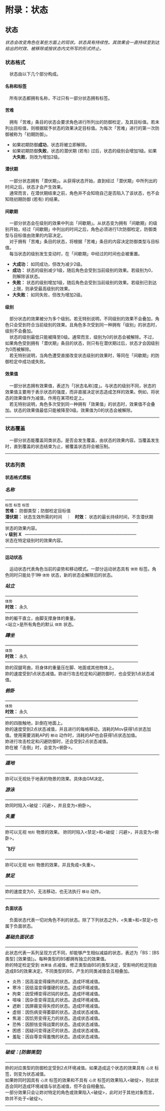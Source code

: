 <style>
h5 {
    font-size: 1.1em;
    border: 0;
    margin: 0;
}
</style>

# 附录：状态

## 状态
*状态会改变角色在某些方面上的现状。状态具有持续性。其效果会一直持续至到达给出的时效、被移除或按状态内文所写的形式终止。*

### 状态格式
&emsp;状态由以下几个部分构成。

#### 名称和标签
&emsp;所有状态都拥有名称，不过只有一部分状态拥有标签。

#### 苦难
&emsp;拥有「苦难」条目的状态会要求角色进行所列出的防御检定，及其目标值。若未列出目标值，则根据赋予状态的效果决定目标值。为每次「苦难」进行的第一次防御被称为「初期防御」。

- 如果初期防御**成功**，状态将被立即解除。
- 如果初期防御**失败**，状态的潜伏期 (若有) 过后，状态的级别会增加1级。如果**大失败**，则改为增加2级。

#### 潜伏期
&emsp;一部分状态拥有「潜伏期」。从获得状态开始，直到经过「潜伏期」中所列出的时间之后，状态才会产生效果。  
&emsp;通常而言，在潜伏期结束之前，角色并不会知晓自己是否陷入了该状态，也不会知晓初期防御 (若有) 的结果。

#### 间歇期
&emsp;一部分状态会在级别的效果中列出「间歇期」。从状态变为拥有「间歇期」的级别开始，经过「间歇期」中列出的时间之后，角色必须进行1次防御检定，防御类型与目标值由效果的内容决定。  
&emsp;对于拥有「苦难」条目的状态，将根据「苦难」条目的内容决定防御类型与目标值。  
&emsp;每当状态的级别发生变动时，在「间歇期」中经过的时间也会被重置。

- **大成功：** 如同成功，但改为减少2级。
- **成功：** 状态的级别减少1级，随后角色会受到当前级别的效果。若级别为0，则解除该状态。
- **失败：** 状态的级别增加1级，随后角色会受到当前级别的效果。若级别已到达上限，则承受最高级别的效果。
- **大失败：** 如同失败，但改为增加2级。

#### 级别
&emsp;部分状态的效果被分为多个级别。若无特别说明，不同级别的效果不会叠加，角色只会受到符合当前级别的效果。且角色多次受到同一种拥有「级别」的状态时，级别不会叠加。  
&emsp;状态的级别最低只能被降至0级。通常而言，级别为0的状态会被解除。不过，如果角色受到拥有「潜伏期」条目的状态，则只有在潜伏期过后，状态才会因级别为0而被解除。  
&emsp;若无特别说明，当角色遭受直接改变状态级别的效果时，等同在「间歇期」的防御检定中成功或失败。

#### 效果值
&emsp;一部分状态拥有效果值，表述为「[状态名称]度」。与状态的级别不同，状态的效果值主要用于表示状态的强度，而非直接决定状态造成怎样的效果。例如，将状态的效果值作为减值，作用在某项检定上。  
&emsp;若无特别说明，角色多次受到同一种拥有「效果值」的状态时，效果值不会叠加。状态的效果值最低只能被降至0级。效果值为0的状态会被解除。

<hr>

### 状态覆盖
&emsp;一部分状态能覆盖同类状态。是否会发生覆盖，由状态的效果内容。当覆盖发生时，直到覆盖的状态结束为止，被覆盖状态将会被压制。

<hr>

### 状态列表

#### 状态格式模板

##### 名称
———————————————————————————————<br>
`标签` `标签` `标签`<br>
**苦难：** 防御类型；防御检定目标值<br>
**潜伏期：** 状态生效所需的时间　｜　**时效：** 状态的最长持续时间，不含潜伏期<br>
———————————————————————————————<br>
状态的效果内容。<br>
<span class=V>v</span> **级别 X** &ensp;——————————————————————————<br>
状态在特定级别时的效果内容。

<hr>

#### 运动状态
&emsp;运动状态代表角色当前的姿势和移动模式。一部分运动状态具有 `体势` 标签。角色同时只能处于1种 `体势` 状态，新的状态会解除旧的状态。

##### 站立
———————————————————————————————<br>
`体势`<br>
**时效：** 永久<br>
———————————————————————————————<br>
妳的躯干直立，由脚支撑身体的重量。<br>
<站立>是所有角色的默认 `体势` 状态。

##### 蹲坐
———————————————————————————————<br>
`体势`<br>
**时效：** 永久<br>
———————————————————————————————<br>
妳的双腿弯曲，将身体的重量压在脚、地面或其他物体上。<br>
妳的速度受到1点状态减值。妳进行攻击检定和闪避防御时，也会受到1点状态减值。

##### 俯卧
———————————————————————————————<br>
`体势`<br>
**时效：** 永久<br>
———————————————————————————————<br>
妳的四肢触地，趴倒在地面上。<br>
妳的速度受到2点状态减值，并且进行的每格移动，消耗的Mov获得1点状态加值。使用需要消耗AP的 `移动` 动作时，消耗的AP也会获得1点状态加值。<br>
妳进行攻击检定和闪避防御时，还会受到2点状态减值。<br>
妳在被「击倒」时，会变为<俯卧>。

<hr>

##### 遁地
———————————————————————————————<br>
妳可以无视处于地表的物景的效果。具体由GM决定。

##### 游泳
———————————————————————————————<br>
妳同时陷入<破绽：闪避>，并且变为<俯卧>。

##### 失重
———————————————————————————————<br>
妳可以无视 `地形` 物景的效果。
妳同时陷入<禁足>和<破绽：闪避>，并且变为<俯卧>。

##### 飞行
———————————————————————————————<br>
妳可以无视 `地形` 物景的效果，并且免疫<失重>。

##### 禁足
———————————————————————————————<br>
妳的速度变为0，无法移动，也无法执行 `移动` 动作。

<hr>

#### 负面状态
&emsp;负面状态代表一切对角色不利的状态。除了下列状态之外，<失重>和<禁足>也属于负面状态。

##### 基础负面状态
———————————————————————————————<br>
此状态代表一系列呈现方式不同，却能够产生相似减益的状态，表述为「BS：[BS类型] [效果值]」。每种类型的BS都拥有独立的效果值。  
妳的特定检定受到 `效果值` 点减值，修正类型由BS的类型决定，受影响的检定则由造成BS的效果决定。不同类型的BS，产生的同类减值会互相叠加。

- 炎热：因高温变得燥热的状态。造成环境减值。
- 寒冷：因低温变得僵硬的状态。造成环境减值。
- 拘束：因受缚变得迟钝的状态。造成环境减值。
- 喧噪：因杂音变得混乱的状态。造成环境减值。
- 遮断：因屏蔽变得失控的状态。造成环境减值。
- 虚弱：因伤病变得萎靡的状态。造成状态减值。
- 焦渴：因饥劳变得无力的状态。造成状态减值。
- 恐怖：因胆怯变得战栗的状态。造成状态减值。
- 困惑：因疑问变得迷茫的状态。造成状态减值。
- 羞耻：因自尊变得羞愧的状态。造成状态减值。

<hr>

##### 破绽：[防御类型]
———————————————————————————————<br>
妳的对应类型的防御检定受到2点环境减值。如果造成这个状态的效果具有 `心灵` 标签，则变为状态减值。  
如果妳同时因具有 `心灵` 标签的效果和不具有 `心灵` 标签的效果陷入<破绽>，则此状态会同时造成环境减值与状态减值，但不会自相叠加。  
一部分效果只会让妳对特定的角色或效果陷入<破绽>，此时对于其他对象而言，妳并不处于<破绽>。

<hr>